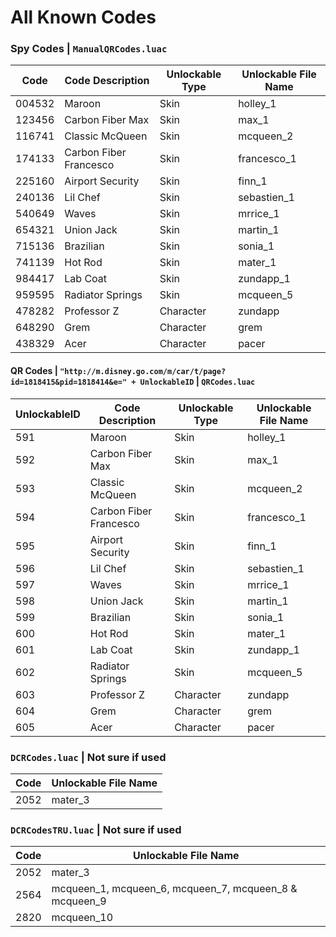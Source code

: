 # All Known Codes #
### Spy Codes | `ManualQRCodes.luac` ###
Code  | Code Description | Unlockable Type | Unlockable File Name
------------- | ------------- | ------------- | -------------
004532 | Maroon | Skin | holley_1
123456 | Carbon Fiber Max | Skin | max_1
116741 | Classic McQueen | Skin | mcqueen_2
174133 | Carbon Fiber Francesco | Skin | francesco_1
225160 | Airport Security | Skin | finn_1
240136 | Lil Chef | Skin | sebastien_1
540649 | Waves | Skin | mrrice_1
654321 | Union Jack | Skin | martin_1
715136 | Brazilian | Skin | sonia_1
741139 | Hot Rod | Skin | mater_1
984417 | Lab Coat | Skin | zundapp_1
959595 | Radiator Springs | Skin | mcqueen_5
478282 | Professor Z | Character | zundapp
648290 | Grem | Character | grem
438329 | Acer | Character | pacer
  
#### QR Codes | `"http://m.disney.go.com/m/car/t/page?id=1818415&pid=1818414&e=" + UnlockableID` | `QRCodes.luac` ####
UnlockableID  | Code Description | Unlockable Type | Unlockable File Name
------------- | ------------- | ------------- | -------------
591 | Maroon | Skin | holley_1
592 | Carbon Fiber Max | Skin | max_1
593 | Classic McQueen | Skin | mcqueen_2
594 | Carbon Fiber Francesco | Skin | francesco_1
595 | Airport Security | Skin | finn_1
596 | Lil Chef | Skin | sebastien_1
597 | Waves | Skin | mrrice_1
598 | Union Jack | Skin | martin_1
599 | Brazilian | Skin | sonia_1
600 | Hot Rod | Skin | mater_1
601 | Lab Coat | Skin | zundapp_1
602 | Radiator Springs | Skin | mcqueen_5
603 | Professor Z | Character | zundapp
604 | Grem | Character | grem
605 | Acer | Character | pacer
  
### `DCRCodes.luac` | Not sure if used ###
Code | Unlockable File Name
------------- | -------------
2052 | mater_3

### `DCRCodesTRU.luac` | Not sure if used ###
Code | Unlockable File Name
------------- | -------------
2052 | mater_3
2564 | mcqueen_1, mcqueen_6, mcqueen_7, mcqueen_8 & mcqueen_9
2820 | mcqueen_10

